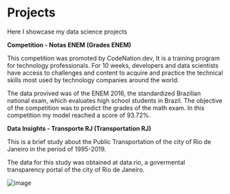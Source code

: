 # Projects
Here I showcase my data science projects

**Competition - Notas ENEM (Grades ENEM)**

This competition was promoted by CodeNation.dev, It is a training program for technology professionals. For 10 weeks, developers and data scientists have access to challenges and content to acquire and practice the technical skills most used by technology companies around the world.

The data provived was of the ENEM 2016, the standardized Brazilian national exam, which evaluates high school students in Brazil. The objective of the competition was to predict the grades of the math exam. In this competition my model reached a score of 93.72%.

**Data Insights - Transporte RJ (Transportation RJ)**

This is a brief study about the Public Transportation of the city of Rio de Janeiro in the period of 1995-2019. 

The data for this study was obtained at data.rio, a govermental transparency portal of the city of Rio de Janeiro.

![image](image\image_transporte.png)